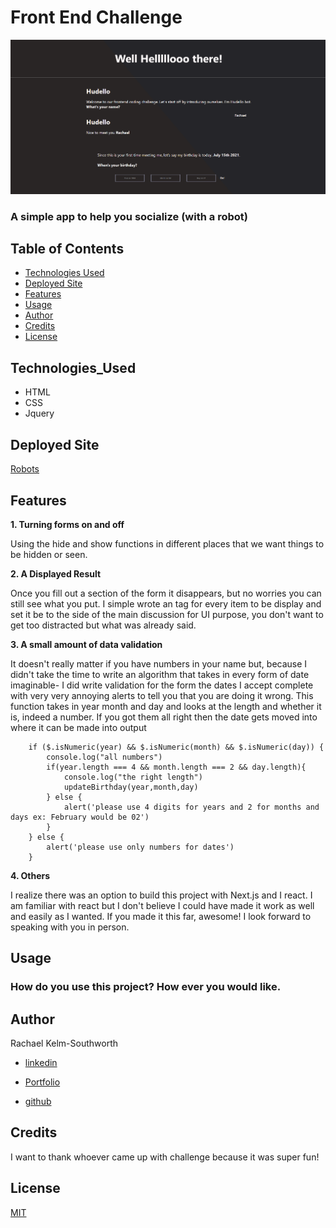 # Front End Challenge
![RobotTalk](/Assets/CoverPage.png)

### A simple app to help you socialize (with a robot)

## Table of Contents
* [Technologies Used](Technologies_Used)
* [Deployed Site](Deployed)
* [Features](Features)
* [Usage](Usage)
* [Author](Author)
* [Credits](Credits)
* [License](License)

## Technologies_Used
* HTML 
* CSS
* Jquery



## Deployed Site
[Robots](https://pure-dawn-66807.herokuapp.com/)

## Features 
 

__1. Turning forms on and off__
 
Using the hide and show functions in different places that we want things to be hidden or seen.

__2. A Displayed Result__

Once you fill out a section of the form it disappears, but no worries you can still see what you put. I simple wrote an <output> tag for every item to be display and set it be to the side of the main discussion for UI purpose, you don't want to get too distracted but what was already said.

__3. A small amount of data validation__

It doesn't really matter if you have numbers in your name but, because I didn't take the time to write an algorithm that takes in every form of date imaginable- I did write validation for the form the dates I accept complete with very very annoying alerts to tell you that you are doing it wrong. 
This function takes in year month and day and looks at the length and whether it is, indeed a number. If you got them all right then the date gets moved into where it can be made into output

        if ($.isNumeric(year) && $.isNumeric(month) && $.isNumeric(day)) {
            console.log("all numbers")
            if(year.length === 4 && month.length === 2 && day.length){
                console.log("the right length")
                updateBirthday(year,month,day)
            } else {
                alert('please use 4 digits for years and 2 for months and days ex: February would be 02')
            }   
        } else {
            alert('please use only numbers for dates')
        }

__4. Others__

I realize there was an option to build this project with Next.js and I react. I am familiar with react but I don't believe I could have made it work as well and easily as I wanted. If you made it this far, awesome! I look forward to speaking with you in person.

## Usage
### How do you use this project? How ever you would like.
 
## Author 
Rachael Kelm-Southworth

* [linkedin](https://www.linkedin.com/in/rachael-kelm-southworth-87a3831b3) 

* [Portfolio](https://rksouth.github.io/React-Portfolio/ )

* [github](https://github.com/RKSouth/)

 ## Credits

I want to thank whoever came up with challenge because it was super fun!

## License
[MIT](https://choosealicense.com/licenses/mit/)

